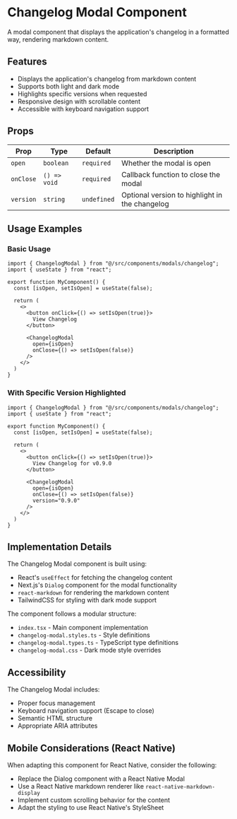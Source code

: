 # Changelog Modal Component

A modal component that displays the application's changelog in a formatted way, rendering markdown content.

## Features

- Displays the application's changelog from markdown content
- Supports both light and dark mode
- Highlights specific versions when requested
- Responsive design with scrollable content
- Accessible with keyboard navigation support

## Props

| Prop | Type | Default | Description |
|------|------|---------|-------------|
| `open` | `boolean` | `required` | Whether the modal is open |
| `onClose` | `() => void` | `required` | Callback function to close the modal |
| `version` | `string` | `undefined` | Optional version to highlight in the changelog |

## Usage Examples

### Basic Usage

```tsx
import { ChangelogModal } from "@/src/components/modals/changelog";
import { useState } from "react";

export function MyComponent() {
  const [isOpen, setIsOpen] = useState(false);
  
  return (
    <>
      <button onClick={() => setIsOpen(true)}>
        View Changelog
      </button>
      
      <ChangelogModal 
        open={isOpen} 
        onClose={() => setIsOpen(false)} 
      />
    </>
  )
}
```

### With Specific Version Highlighted

```tsx
import { ChangelogModal } from "@/src/components/modals/changelog";
import { useState } from "react";

export function MyComponent() {
  const [isOpen, setIsOpen] = useState(false);
  
  return (
    <>
      <button onClick={() => setIsOpen(true)}>
        View Changelog for v0.9.0
      </button>
      
      <ChangelogModal 
        open={isOpen} 
        onClose={() => setIsOpen(false)}
        version="0.9.0"
      />
    </>
  )
}
```

## Implementation Details

The Changelog Modal component is built using:

- React's `useEffect` for fetching the changelog content
- Next.js's `Dialog` component for the modal functionality
- `react-markdown` for rendering the markdown content
- TailwindCSS for styling with dark mode support

The component follows a modular structure:
- `index.tsx` - Main component implementation
- `changelog-modal.styles.ts` - Style definitions
- `changelog-modal.types.ts` - TypeScript type definitions
- `changelog-modal.css` - Dark mode style overrides

## Accessibility

The Changelog Modal includes:
- Proper focus management
- Keyboard navigation support (Escape to close)
- Semantic HTML structure
- Appropriate ARIA attributes

## Mobile Considerations (React Native)

When adapting this component for React Native, consider the following:

- Replace the Dialog component with a React Native Modal
- Use a React Native markdown renderer like `react-native-markdown-display`
- Implement custom scrolling behavior for the content
- Adapt the styling to use React Native's StyleSheet
